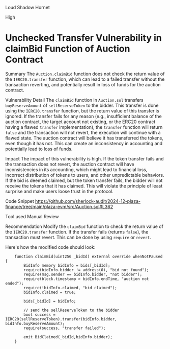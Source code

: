 Loud Shadow Hornet

High

# Unchecked Transfer Vulnerability in claimBid Function of Auction Contract

Summary
The `Auction.claimBid` function does not check the return value of the `IERC20.transfer` function, which can lead to a failed transfer without the transaction reverting, and potentially result in loss of funds for the auction contract.

Vulnerability Detail
The `claimBid` function in `Auction.sol` transfers `buyReserveAmount` of `sellReserveToken` to the bidder. This transfer is done using the `IERC20.transfer` function, but the return value of this transfer is ignored. If the transfer fails for any reason (e.g., insufficient balance of the auction contract, the target account not existing, or the ERC20 contract having a flawed `transfer` implementation), the `transfer` function will return `false` and the transaction will not revert, the execution will continue with a flawed state. The auction contract will believe it has transferred the tokens, even though it has not. This can create an inconsistency in accounting and potentially lead to loss of funds.

Impact
The impact of this vulnerability is high. If the token transfer fails and the transaction does not revert, the auction contract will have inconsistencies in its accounting, which might lead to financial loss, incorrect distribution of tokens to users, and other unpredictable behaviors. If the bid is deemed claimed, but the token transfer fails, the bidder will not receive the tokens that it has claimed. This will violate the principle of least surprise and make users loose trust in the protocol.

Code Snippet
https://github.com/sherlock-audit/2024-12-plaza-finance/tree/main/plaza-evm/src/Auction.sol#L362

Tool used
Manual Review

Recommendation
Modify the `claimBid` function to check the return value of the `IERC20.transfer` function. If the transfer fails (returns `false`), the transaction must revert. This can be done by using `require` or `revert`.

Here's how the modified code should look:
```solidity
    function claimBid(uint256 _bidId) external override whenNotPaused {
        BidInfo memory bidInfo = bids[_bidId];
        require(bidInfo.bidder != address(0), "bid not found");
        require(msg.sender == bidInfo.bidder, "not bidder");
        require(block.timestamp > bidInfo.endTime, "auction not ended");
        require(!bidInfo.claimed, "bid claimed");
        bidInfo.claimed = true;

        bids[_bidId] = bidInfo;
        
        // send the sellReserveToken to the bidder
        bool success = IERC20(sellReserveToken).transfer(bidInfo.bidder, bidInfo.buyReserveAmount);
        require(success, "transfer failed");

        emit BidClaimed(_bidId,bidInfo.bidder);
    }
```